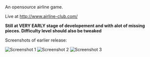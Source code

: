 An opensource airline game. 

Live at http://www.airline-club.com/

**Still at VERY EARLY stage of developement and with alot of missing pieces. Difficulty level should also be tweaked**

Screenshots of earlier release:

![Screenshot 1](https://www.dropbox.com/s/gupwrnf0wcu4muu/screeshot-1.png?raw=1)
![Screenshot 2](https://www.dropbox.com/s/akfrkwhhjku629s/screeshot-2.png?raw=1)
![Screenshot 3](https://www.dropbox.com/s/q89s3gsdaftz9q7/screeshot-3.png?raw=1)





